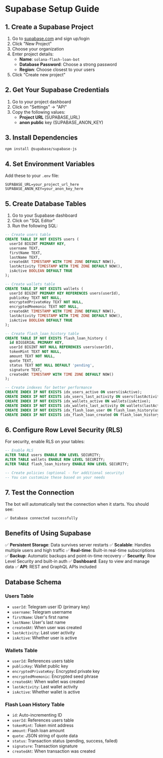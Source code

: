 # Supabase Setup Guide

## 1. Create a Supabase Project

1. Go to [supabase.com](https://supabase.com) and sign up/login
2. Click "New Project"
3. Choose your organization
4. Enter project details:
   - **Name**: `solana-flash-loan-bot`
   - **Database Password**: Choose a strong password
   - **Region**: Choose closest to your users
5. Click "Create new project"

## 2. Get Your Supabase Credentials

1. Go to your project dashboard
2. Click on "Settings" → "API"
3. Copy the following values:
   - **Project URL** (SUPABASE_URL)
   - **anon public** key (SUPABASE_ANON_KEY)

## 3. Install Dependencies

```bash
npm install @supabase/supabase-js
```

## 4. Set Environment Variables

Add these to your `.env` file:

```env
SUPABASE_URL=your_project_url_here
SUPABASE_ANON_KEY=your_anon_key_here
```

## 5. Create Database Tables

1. Go to your Supabase dashboard
2. Click on "SQL Editor"
3. Run the following SQL:

```sql
-- Create users table
CREATE TABLE IF NOT EXISTS users (
  userId BIGINT PRIMARY KEY,
  username TEXT,
  firstName TEXT,
  lastName TEXT,
  createdAt TIMESTAMP WITH TIME ZONE DEFAULT NOW(),
  lastActivity TIMESTAMP WITH TIME ZONE DEFAULT NOW(),
  isActive BOOLEAN DEFAULT TRUE
);

-- Create wallets table
CREATE TABLE IF NOT EXISTS wallets (
  userId BIGINT PRIMARY KEY REFERENCES users(userId),
  publicKey TEXT NOT NULL,
  encryptedPrivateKey TEXT NOT NULL,
  encryptedMnemonic TEXT NOT NULL,
  createdAt TIMESTAMP WITH TIME ZONE DEFAULT NOW(),
  lastActivity TIMESTAMP WITH TIME ZONE DEFAULT NOW(),
  isActive BOOLEAN DEFAULT TRUE
);

-- Create flash_loan_history table
CREATE TABLE IF NOT EXISTS flash_loan_history (
  id BIGSERIAL PRIMARY KEY,
  userId BIGINT NOT NULL REFERENCES users(userId),
  tokenMint TEXT NOT NULL,
  amount TEXT NOT NULL,
  quote TEXT,
  status TEXT NOT NULL DEFAULT 'pending',
  signature TEXT,
  createdAt TIMESTAMP WITH TIME ZONE DEFAULT NOW()
);

-- Create indexes for better performance
CREATE INDEX IF NOT EXISTS idx_users_active ON users(isActive);
CREATE INDEX IF NOT EXISTS idx_users_last_activity ON users(lastActivity);
CREATE INDEX IF NOT EXISTS idx_wallets_active ON wallets(isActive);
CREATE INDEX IF NOT EXISTS idx_wallets_last_activity ON wallets(lastActivity);
CREATE INDEX IF NOT EXISTS idx_flash_loan_user ON flash_loan_history(userId);
CREATE INDEX IF NOT EXISTS idx_flash_loan_created ON flash_loan_history(createdAt);
```

## 6. Configure Row Level Security (RLS)

For security, enable RLS on your tables:

```sql
-- Enable RLS
ALTER TABLE users ENABLE ROW LEVEL SECURITY;
ALTER TABLE wallets ENABLE ROW LEVEL SECURITY;
ALTER TABLE flash_loan_history ENABLE ROW LEVEL SECURITY;

-- Create policies (optional - for additional security)
-- You can customize these based on your needs
```

## 7. Test the Connection

The bot will automatically test the connection when it starts. You should see:
```
✅ Database connected successfully
```

## Benefits of Using Supabase

✅ **Persistent Storage**: Data survives server restarts
✅ **Scalable**: Handles multiple users and high traffic
✅ **Real-time**: Built-in real-time subscriptions
✅ **Backup**: Automatic backups and point-in-time recovery
✅ **Security**: Row Level Security and built-in auth
✅ **Dashboard**: Easy to view and manage data
✅ **API**: REST and GraphQL APIs included

## Database Schema

### Users Table
- `userId`: Telegram user ID (primary key)
- `username`: Telegram username
- `firstName`: User's first name
- `lastName`: User's last name
- `createdAt`: When user was created
- `lastActivity`: Last user activity
- `isActive`: Whether user is active

### Wallets Table
- `userId`: References users table
- `publicKey`: Wallet public key
- `encryptedPrivateKey`: Encrypted private key
- `encryptedMnemonic`: Encrypted seed phrase
- `createdAt`: When wallet was created
- `lastActivity`: Last wallet activity
- `isActive`: Whether wallet is active

### Flash Loan History Table
- `id`: Auto-incrementing ID
- `userId`: References users table
- `tokenMint`: Token mint address
- `amount`: Flash loan amount
- `quote`: JSON string of quote data
- `status`: Transaction status (pending, success, failed)
- `signature`: Transaction signature
- `createdAt`: When transaction was created 